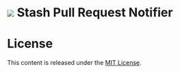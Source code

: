 ![](https://raw.githubusercontent.com/NitaiPerez/stash-notify/master/icons/icon48.png) Stash Pull Request Notifier
====================


# License
This content is released under the [MIT License](https://raw.githubusercontent.com/NitaiPerez/stash-notify/master/LICENSE).


